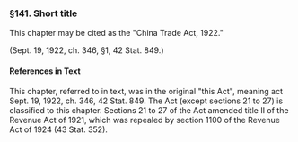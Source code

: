 ### §141. Short title ###

This chapter may be cited as the "China Trade Act, 1922."

(Sept. 19, 1922, ch. 346, §1, 42 Stat. 849.)

#### References in Text ####

This chapter, referred to in text, was in the original "this Act", meaning act Sept. 19, 1922, ch. 346, 42 Stat. 849. The Act (except sections 21 to 27) is classified to this chapter. Sections 21 to 27 of the Act amended title II of the Revenue Act of 1921, which was repealed by section 1100 of the Revenue Act of 1924 (43 Stat. 352).